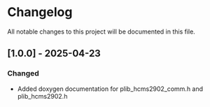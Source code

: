 # Changelog

All notable changes to this project will be documented in this file.

## [1.0.0] - 2025-04-23
### Changed
- Added doxygen documentation for plib_hcms2902_comm.h and plib_hcms2902.h